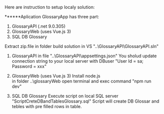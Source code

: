 
Here are instruction to setup localy solution:

******Aplication GlossaryApp has three part:
  1. GlossaryAPI (.net 9.0.305)
  2. GlossaryWeb (uses Vue.js 3)
  3. SQL DB Glossary

Extract zip.file in folder build solution in VS "..\GlossaryAPI\GlossaryAPI.sln" 

1. GlossaryAPI 
in file "..\GlossaryAPI\appsettings.json"
You sholud update connection string to your local server with DBuser 
"User Id = sa; Password = xxx"

2. GlossaryWeb (uses Vue.js 3)
Install node.js  
in folder ..\glossaryWeb open terminal and exec command "npm run dev"


3. SQL DB Glossary
Execute script on local SQL server "ScriptCreteDBandTablesGlossary.sql"
Script will create DB Glossar and tebles with pre filled rows in table.

